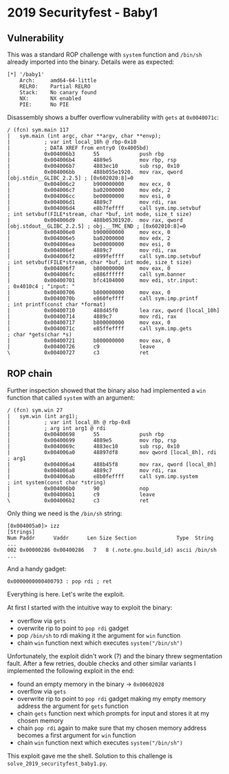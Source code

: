 # 2019 Securityfest - Baby1

## Vulnerability

This was a standard ROP challenge with `system` function and `/bin/sh` already imported into the binary. Details were as expected:

```
[*] '/baby1'
    Arch:     amd64-64-little
    RELRO:    Partial RELRO
    Stack:    No canary found
    NX:       NX enabled
    PIE:      No PIE
```

Disassembly shows a buffer overflow vulnerability with `gets` at `0x0040071c`:
```
/ (fcn) sym.main 117
|   sym.main (int argc, char **argv, char **envp);
|           ; var int local_10h @ rbp-0x10
|           ; DATA XREF from entry0 (0x4005bd)
|           0x004006b3      55             push rbp
|           0x004006b4      4889e5         mov rbp, rsp
|           0x004006b7      4883ec10       sub rsp, 0x10
|           0x004006bb      488b055e1920.  mov rax, qword [obj.stdin__GLIBC_2.2.5] ; [0x602020:8]=0
|           0x004006c2      b900000000     mov ecx, 0
|           0x004006c7      ba02000000     mov edx, 2
|           0x004006cc      be00000000     mov esi, 0
|           0x004006d1      4889c7         mov rdi, rax
|           0x004006d4      e8b7feffff     call sym.imp.setvbuf        ; int setvbuf(FILE*stream, char *buf, int mode, size_t size)
|           0x004006d9      488b05301920.  mov rax, qword [obj.stdout__GLIBC_2.2.5] ; obj.__TMC_END ; [0x602010:8]=0
|           0x004006e0      b900000000     mov ecx, 0
|           0x004006e5      ba02000000     mov edx, 2
|           0x004006ea      be00000000     mov esi, 0
|           0x004006ef      4889c7         mov rdi, rax
|           0x004006f2      e899feffff     call sym.imp.setvbuf        ; int setvbuf(FILE*stream, char *buf, int mode, size_t size)
|           0x004006f7      b800000000     mov eax, 0
|           0x004006fc      e886ffffff     call sym.banner
|           0x00400701      bfc4104000     mov edi, str.input:         ; 0x4010c4 ; "input: "
|           0x00400706      b800000000     mov eax, 0
|           0x0040070b      e860feffff     call sym.imp.printf         ; int printf(const char *format)
|           0x00400710      488d45f0       lea rax, qword [local_10h]
|           0x00400714      4889c7         mov rdi, rax
|           0x00400717      b800000000     mov eax, 0
|           0x0040071c      e85ffeffff     call sym.imp.gets           ; char *gets(char *s)
|           0x00400721      b800000000     mov eax, 0
|           0x00400726      c9             leave
\           0x00400727      c3             ret
```

## ROP chain

Further inspection showed that the binary also had implemented a `win` function that called `system` with an argument:
```
/ (fcn) sym.win 27
|   sym.win (int arg1);
|           ; var int local_8h @ rbp-0x8
|           ; arg int arg1 @ rdi
|           0x00400698      55             push rbp
|           0x00400699      4889e5         mov rbp, rsp
|           0x0040069c      4883ec10       sub rsp, 0x10
|           0x004006a0      48897df8       mov qword [local_8h], rdi   ; arg1
|           0x004006a4      488b45f8       mov rax, qword [local_8h]
|           0x004006a8      4889c7         mov rdi, rax
|           0x004006ab      e8b0feffff     call sym.imp.system         ; int system(const char *string)
|           0x004006b0      90             nop
|           0x004006b1      c9             leave
\           0x004006b2      c3             ret
```

Only thing we need is the `/bin/sh` string:
```
[0x004005a0]> izz
[Strings]
Num Paddr      Vaddr      Len Size Section             Type  String
...
002 0x00000286 0x00400286   7   8 (.note.gnu.build_id) ascii /bin/sh
...
```

And a handy gadget:
```
0x0000000000400793 : pop rdi ; ret
```

Everything is here. Let's write the exploit.

At first I started with the intuitive way to exploit the binary:
- overflow via `gets`
- overwrite rip to point to `pop rdi` gadget
- pop `/bin/sh` to rdi making it the argument for `win` function
- chain `win` function next which executes `system("/bin/sh")`

Unfortunately, the exploit didn't work (?) and the binary threw segmentation fault. After a few retries, double checks and other similar variants I implemented the following exploit in the end:
- found an empty memory in the binary -> `0x00602028`
- overflow via `gets`
- overwrite rip to point to `pop rdi` gadget making my empty memory address the argument for `gets` function
- chain `gets` function next which prompts for input and stores it at my chosen memory
- chain `pop rdi` again to make sure that my chosen memory address becomes a first argument for `win` function
- chain `win` function next which executes `system("/bin/sh")`

This exploit gave me the shell. Solution to this challenge is `solve_2019_securityfest_baby1.py`.
